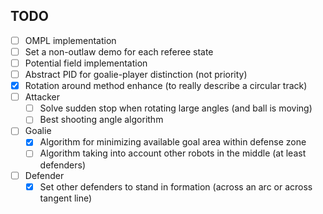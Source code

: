 TODO
----

- [ ] OMPL implementation
- [ ] Set a non-outlaw demo for each referee state
- [ ] Potential field implementation
- [ ] Abstract PID for goalie-player distinction (not priority)
- [x] Rotation around method enhance (to really describe a circular track)
- [ ] Attacker
    - [ ] Solve sudden stop when rotating large angles (and ball is moving)
    - [ ] Best shooting angle algorithm
- [ ] Goalie
    - [x] Algorithm for minimizing available goal area within defense zone
    - [ ] Algorithm taking into account other robots in the middle (at least defenders)
- [ ] Defender
    - [x] Set other defenders to stand in formation (across an arc or across tangent line)
